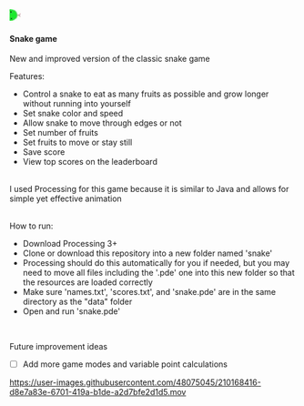<img src="/data/right.jpg" width="20px"/> 

#### Snake game

New and improved version of the classic snake game 
<br>

Features:
- Control a snake to eat as many fruits as possible and grow longer without running into yourself
- Set snake color and speed
- Allow snake to move through edges or not
- Set number of fruits
- Set fruits to move or stay still
- Save score
- View top scores on the leaderboard
<br><br>

I used Processing for this game because it is similar to Java and allows for simple yet effective animation  
<br>

How to run: 
- Download Processing 3+
- Clone or download this repository into a new folder named 'snake'
 - Processing should do this automatically for you if needed, but you may need to move all files including the '.pde' one into this new folder so that the resources are loaded correctly
- Make sure 'names.txt', 'scores.txt', and 'snake.pde' are in the same directory as the "data" folder
- Open and run 'snake.pde' 
<br>

Future improvement ideas    
- [ ] Add more game modes and variable point calculations


https://user-images.githubusercontent.com/48075045/210168416-d8e7a83e-6701-419a-b1de-a2d7bfe2d1d5.mov
